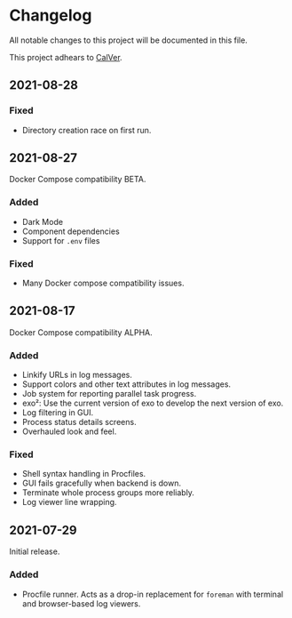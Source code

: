 # Changelog

All notable changes to this project will be documented in this file.

This project adhears to [CalVer](./doc/versioning.md).

## 2021-08-28

### Fixed

- Directory creation race on first run.


## 2021-08-27

Docker Compose compatibility BETA.

### Added

- Dark Mode
- Component dependencies
- Support for `.env` files

### Fixed

- Many Docker compose compatibility issues.


## 2021-08-17

Docker Compose compatibility ALPHA.

### Added

- Linkify URLs in log messages.
- Support colors and other text attributes in log messages.
- Job system for reporting parallel task progress.
- exo²: Use the current version of exo to develop the next version of exo.
- Log filtering in GUI.
- Process status details screens.
- Overhauled look and feel.

### Fixed

- Shell syntax handling in Procfiles.
- GUI fails gracefully when backend is down.
- Terminate whole process groups more reliably.
- Log viewer line wrapping.


## 2021-07-29

Initial release.

### Added

- Procfile runner. Acts as a drop-in replacement for `foreman` with terminal
  and browser-based log viewers.
